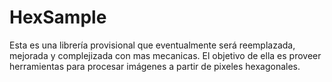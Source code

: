 # HexSample
Esta es una librería provisional que eventualmente será reemplazada, mejorada y complejizada con mas mecanicas. El objetivo de ella es proveer herramientas para procesar imágenes a partir de pixeles hexagonales.  
